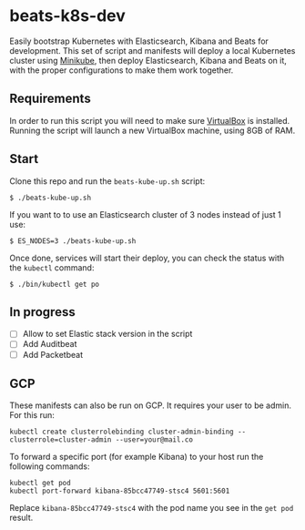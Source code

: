 # beats-k8s-dev

Easily bootstrap Kubernetes with Elasticsearch, Kibana and Beats for development. This set of script and manifests
will deploy a local Kubernetes cluster using [Minikube](https://kubernetes.io/docs/setup/minikube/), then deploy
Elasticsearch, Kibana and Beats on it, with the proper configurations to make them work together.


## Requirements

In order to run this script you will need to make sure [VirtualBox](https://www.virtualbox.org/wiki/Downloads) is installed. Running the script will launch a new VirtualBox machine, using 8GB of RAM.

## Start

Clone this repo and run the `beats-kube-up.sh` script:

```console
$ ./beats-kube-up.sh
```

If you want to to use an Elasticsearch cluster of 3 nodes instead of just 1 use:

```console
$ ES_NODES=3 ./beats-kube-up.sh
```

Once done, services will start their deploy, you can check the status with the `kubectl` command:

```console
$ ./bin/kubectl get po
```

## In progress

- [ ] Allow to set Elastic stack version in the script
- [ ] Add Auditbeat
- [ ] Add Packetbeat

## GCP

These manifests can also be run on GCP. It requires your user to be admin. For this run:

```
kubectl create clusterrolebinding cluster-admin-binding --clusterrole=cluster-admin --user=your@mail.co
```

To forward a specific port (for example Kibana) to your host run the following commands:

```
kubectl get pod
kubectl port-forward kibana-85bcc47749-stsc4 5601:5601
```

Replace `kibana-85bcc47749-stsc4` with the pod name you see in the `get pod` result.

